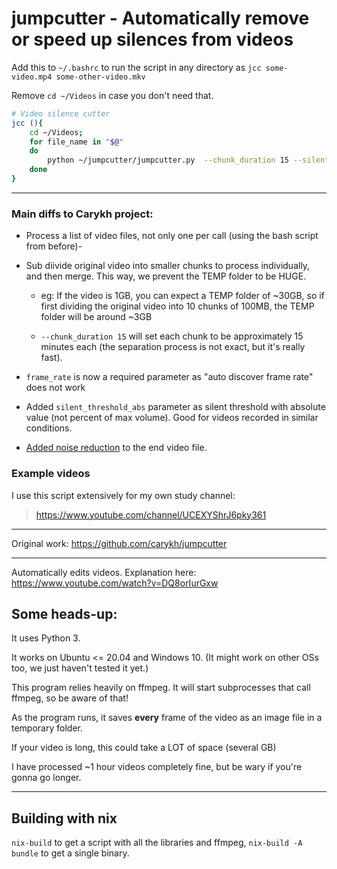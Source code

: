 # jumpcutter - Automatically remove or speed up silences from videos

Add this to `~/.bashrc` to run the script in any directory as `jcc some-video.mp4 some-other-video.mkv`

Remove `cd ~/Videos` in case you don't need that.

```bash
# Video silence cutter
jcc (){
    cd ~/Videos;
    for file_name in "$@"
    do
        python ~/jumpcutter/jumpcutter.py  --chunk_duration 15 --silent_speed 999999 --frame_margin 8 --frame_quality 3 --frame_rate 25 --sample_rate 32000 --silent_threshold 0.08 --input_file $file_name
    done
}
```

---

### Main diffs to Carykh project:

* Process a list of video files, not only one per call (using the bash script from before)-

* Sub diivide original video into smaller chunks to process individually, and then merge. This way, we prevent the TEMP folder to be HUGE.
  
  *  eg: If the video is 1GB, you can expect a TEMP folder of ~30GB, so if first dividing the original video into 10 chunks of 100MB, the TEMP folder will be around ~3GB
  
  *  `--chunk_duration 15` will set each chunk to be approximately 15 minutes each (the separation process is not exact, but it's really fast).

* `frame_rate` is now a required parameter as "auto discover frame rate" does not work

* Added `silent_threshold_abs` parameter as silent threshold with absolute value (not percent of max volume). Good for videos recorded in similar conditions.

* [Added noise reduction](https://github.com/LecJackS/jumpcutter/commit/ff075e83085885b53a513c8d454f0d4c769547c5#diff-c7086a2be3661ab78f759ef1da70ed6394a89ec8883b54b704c5f72218b835e8R102
) to the end video file.


### Example videos

I use this script extensively for my own study channel:

> https://www.youtube.com/channel/UCEXYShrJ6pky361

---

Original work: https://github.com/carykh/jumpcutter

---

Automatically edits videos. Explanation here: https://www.youtube.com/watch?v=DQ8orIurGxw

## Some heads-up:

It uses Python 3.

It works on Ubuntu <= 20.04 and Windows 10. (It might work on other OSs too, we just haven't tested it yet.)

This program relies heavily on ffmpeg. It will start subprocesses that call ffmpeg, so be aware of that!

As the program runs, it saves **every** frame of the video as an image file in a temporary folder.

If your video is long, this could take a LOT of space (several GB)

I have processed ~1 hour videos completely fine, but be wary if you're gonna go longer.

---

## Building with nix
`nix-build` to get a script with all the libraries and ffmpeg, `nix-build -A bundle` to get a single binary.
